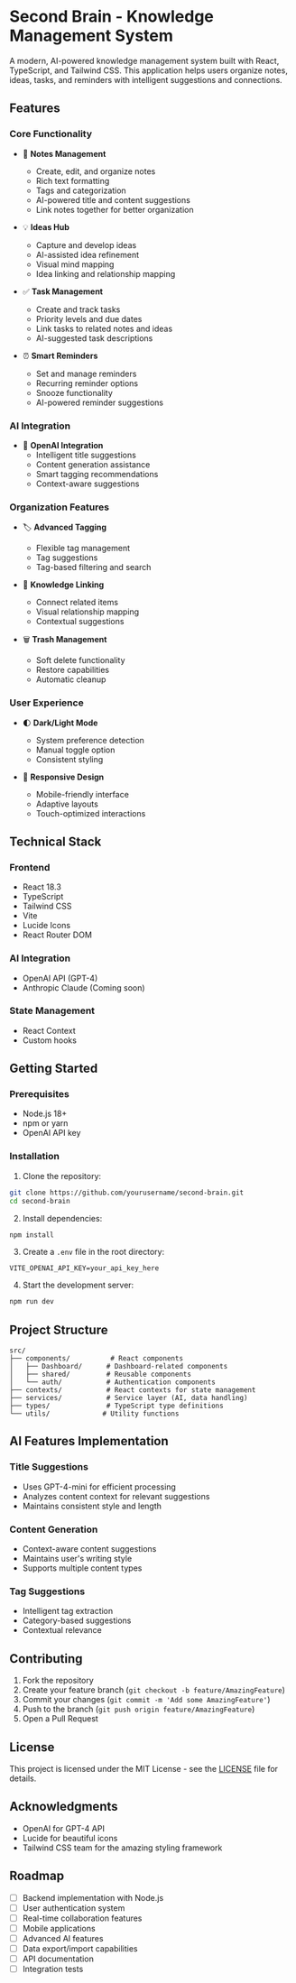 # Second Brain - Knowledge Management System

A modern, AI-powered knowledge management system built with React, TypeScript, and Tailwind CSS. This application helps users organize notes, ideas, tasks, and reminders with intelligent suggestions and connections.

## Features

### Core Functionality
- 📝 **Notes Management**
  - Create, edit, and organize notes
  - Rich text formatting
  - Tags and categorization
  - AI-powered title and content suggestions
  - Link notes together for better organization

- 💡 **Ideas Hub**
  - Capture and develop ideas
  - AI-assisted idea refinement
  - Visual mind mapping
  - Idea linking and relationship mapping

- ✅ **Task Management**
  - Create and track tasks
  - Priority levels and due dates
  - Link tasks to related notes and ideas
  - AI-suggested task descriptions

- ⏰ **Smart Reminders**
  - Set and manage reminders
  - Recurring reminder options
  - Snooze functionality
  - AI-powered reminder suggestions

### AI Integration
- 🤖 **OpenAI Integration**
  - Intelligent title suggestions
  - Content generation assistance
  - Smart tagging recommendations
  - Context-aware suggestions

### Organization Features
- 🏷️ **Advanced Tagging**
  - Flexible tag management
  - Tag suggestions
  - Tag-based filtering and search

- 🔗 **Knowledge Linking**
  - Connect related items
  - Visual relationship mapping
  - Contextual suggestions

- 🗑️ **Trash Management**
  - Soft delete functionality
  - Restore capabilities
  - Automatic cleanup

### User Experience
- 🌓 **Dark/Light Mode**
  - System preference detection
  - Manual toggle option
  - Consistent styling

- 📱 **Responsive Design**
  - Mobile-friendly interface
  - Adaptive layouts
  - Touch-optimized interactions

## Technical Stack

### Frontend
- React 18.3
- TypeScript
- Tailwind CSS
- Vite
- Lucide Icons
- React Router DOM

### AI Integration
- OpenAI API (GPT-4)
- Anthropic Claude (Coming soon)

### State Management
- React Context
- Custom hooks

## Getting Started

### Prerequisites
- Node.js 18+
- npm or yarn
- OpenAI API key

### Installation

1. Clone the repository:
```bash
git clone https://github.com/yourusername/second-brain.git
cd second-brain
```

2. Install dependencies:
```bash
npm install
```

3. Create a `.env` file in the root directory:
```env
VITE_OPENAI_API_KEY=your_api_key_here
```

4. Start the development server:
```bash
npm run dev
```

## Project Structure

```
src/
├── components/          # React components
│   ├── Dashboard/      # Dashboard-related components
│   ├── shared/         # Reusable components
│   └── auth/           # Authentication components
├── contexts/           # React contexts for state management
├── services/           # Service layer (AI, data handling)
├── types/              # TypeScript type definitions
└── utils/             # Utility functions
```

## AI Features Implementation

### Title Suggestions
- Uses GPT-4-mini for efficient processing
- Analyzes content context for relevant suggestions
- Maintains consistent style and length

### Content Generation
- Context-aware content suggestions
- Maintains user's writing style
- Supports multiple content types

### Tag Suggestions
- Intelligent tag extraction
- Category-based suggestions
- Contextual relevance

## Contributing

1. Fork the repository
2. Create your feature branch (`git checkout -b feature/AmazingFeature`)
3. Commit your changes (`git commit -m 'Add some AmazingFeature'`)
4. Push to the branch (`git push origin feature/AmazingFeature`)
5. Open a Pull Request

## License

This project is licensed under the MIT License - see the [LICENSE](LICENSE) file for details.

## Acknowledgments

- OpenAI for GPT-4 API
- Lucide for beautiful icons
- Tailwind CSS team for the amazing styling framework

## Roadmap

- [ ] Backend implementation with Node.js
- [ ] User authentication system
- [ ] Real-time collaboration features
- [ ] Mobile applications
- [ ] Advanced AI features
- [ ] Data export/import capabilities
- [ ] API documentation
- [ ] Integration tests